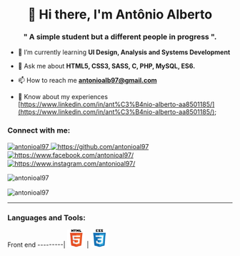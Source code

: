 <!--
**antonioal97/antonioal97** is a ✨ _special_ ✨ repository because its `README.md` (this file) appears on your GitHub profile.

Here are some ideas to get you started:

- 🔭 I’m currently working on ...
- 🌱 I’m currently learning ...
- 👯 I’m looking to collaborate on ...
- 🤔 I’m looking for help with ...
- 💬 Ask me about ...
- 📫 How to reach me: ...
- 😄 Pronouns: ...
- ⚡ Fun fact: ...
-->
<h1 align="center">👋 Hi there, I'm Antônio Alberto</h1>
<h3 align="center">" A simple student but a different people in progress ".</h3>

<!--
![Anurag's github stats](https://github-readme-stats.vercel.app/api?username=anuraghazra&show_icons=true&theme=dracula)

<p><img align="center" src="https://github-readme-stats.vercel.app/api/top-langs?username=antonioal97&show_icons=true&locale=en&layout=compact&theme=dracula" alt="antonioal97" /></p>
-->

- 🌱 I’m currently learning **UI Design, Analysis and Systems Development**

- 💬 Ask me about **HTML5, CSS3, SASS, C, PHP, MySQL, ES6.**

- 📫 How to reach me **antonioalb97@gmail.com**

- 📄 Know about my experiences [https://www.linkedin.com/in/ant%C3%B4nio-alberto-aa8501185/](https://www.linkedin.com/in/ant%C3%B4nio-alberto-aa8501185/);

<h3 align="left">Connect with me:</h3>
<p align="left">
  <a href="https://twitter.com/antonioal97" target="blank">
    <img align="center" src="https://cdn.jsdelivr.net/npm/simple-icons@3.0.1/icons/twitter.svg" alt="antonioal97" height="30" width="40" />
  </a>
  <a href="https://linkedin.com/in/antônio-alberto-aa8501185/" target="blank">
    <img align="center" src="https://cdn.jsdelivr.net/npm/simple-icons@3.0.1/icons/linkedin.svg" alt="https://github.com/antonioal97" height="30" width="40" />
  </a>
  <a href="https://fb.com/antonioal97/" target="blank">
    <img align="center" src="https://cdn.jsdelivr.net/npm/simple-icons@3.0.1/icons/facebook.svg" alt="https://www.facebook.com/antonioal97/" height="30" width="40" />
  </a>
  <a href="https://instagram.com/antonioal97/" target="blank">
    <img align="center" src="https://cdn.jsdelivr.net/npm/simple-icons@3.0.1/icons/instagram.svg" alt="https://www.instagram.com/antonioal97/" height="30" width="40" />
  </a>
  <!--
  <a href="https://discord.gg/antonioal97#5673" target="blank">
    <img align="center" src="https://cdn.jsdelivr.net/npm/simple-icons@3.0.1/icons/discord.svg" alt="antonioal97#5673" height="30" width="40" />
  </a>
  -->
</p>
<p><img align="center" src="https://github-readme-stats.vercel.app/api/top-langs?username=antonioal97&show_icons=true&locale=en&layout=compact&theme=buefy" alt="antonioal97" /></p>  
<p><img align="center" src="https://github-readme-stats.vercel.app/api?username=anuraghazra&show_icons=true&theme=buefy" alt="antonioal97"/></p>

------------------------------

<h3>Languages and Tools:</h3>

Front end
---------|
<a href="https://www.w3.org/html/" target="_blank"><img src="https://raw.githubusercontent.com/devicons/devicon/master/icons/html5/html5-original-wordmark.svg" alt="html5" width="40" height="40"/></a> | <a href="https://www.w3schools.com/css/" target="_blank"><img src="https://raw.githubusercontent.com/devicons/devicon/master/icons/css3/css3-original-wordmark.svg" alt="css3" width="40" height="40"/></a>